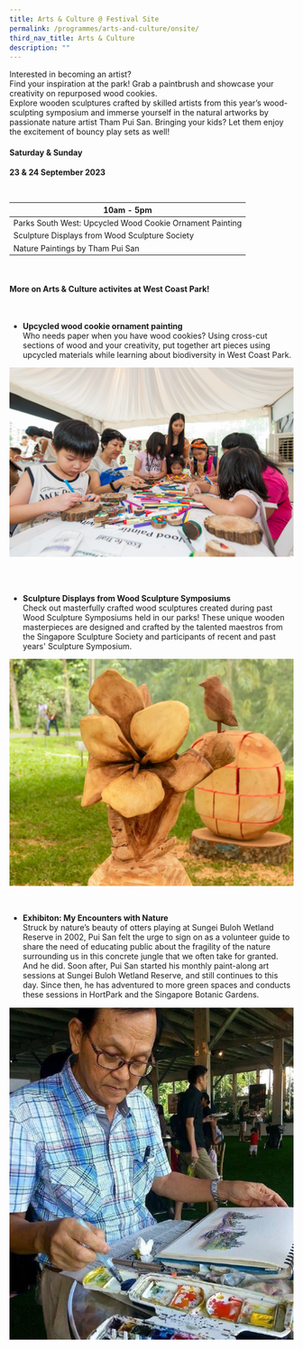 ```yaml
---
title: Arts & Culture @ Festival Site
permalink: /programmes/arts-and-culture/onsite/
third_nav_title: Arts & Culture
description: ""
---
```

Interested in becoming an artist? <br>
Find your inspiration at the park! Grab a paintbrush and showcase your creativity on repurposed wood cookies. <br>
Explore wooden sculptures crafted by skilled artists from this year’s wood-sculpting symposium and immerse yourself in the natural artworks by passionate nature artist Tham Pui San. Bringing your kids? Let them enjoy the excitement of bouncy play sets as well!


#### Saturday &amp; Sunday <br>
**23 &amp; 24 September 2023**

<br>

| 10am - 5pm |
| -------- |
| Parks South West: Upcycled Wood Cookie Ornament Painting    | 
| Sculpture Displays from Wood Sculpture Society |
| Nature Paintings by Tham Pui San |


<br>

#### More on Arts &amp; Culture activites at West Coast Park!

<br>


* **Upcycled wood cookie ornament painting** <br>
Who needs paper when you have wood cookies? Using cross-cut sections of wood and your creativity, put together art pieces using upcycled materials while learning about biodiversity in West Coast Park.

![Wood Cookie art](/images/parks%20fest%20wood%20cookie%20art.jpg)

<br>
<br>

* **Sculpture Displays from Wood Sculpture Symposiums** <br> Check out masterfully crafted wood sculptures created during past Wood Sculpture Symposiums held in our parks! These unique wooden masterpieces are designed and crafted by the talented maestros from the Singapore Sculpture Society and participants of recent and past years' Sculpture Symposium.

![Sculpture Display](/images/teo%20huey%20ling_the%20amaryllis%20flower_2023.png)

<br> 

* **Exhibiton: My Encounters with Nature**
<br> Struck by nature’s beauty of otters playing at Sungei Buloh Wetland Reserve in 2002, Pui San felt the urge to sign on as a volunteer guide to share the need of educating public about the fragility of the nature surrounding us in this concrete jungle that we often take for granted. And he did. Soon after, Pui San started his monthly paint-along art sessions at Sungei Buloh Wetland Reserve, and still continues to this day. Since then, he has adventured to more green spaces and conducts these sessions in HortPark and the Singapore Botanic Gardens.


![Tham Pui San](/images/tham%20pui%20san.jpeg)